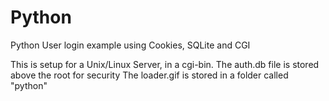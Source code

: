 # Python
Python User login example using Cookies, SQLite and CGI

This is setup for a Unix/Linux Server, in a cgi-bin.
The auth.db file is stored above the root for security
The loader.gif is stored in a folder called "python"
